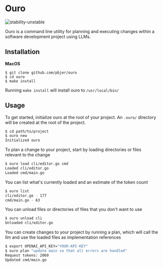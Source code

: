 # Ouro
![stability-unstable](https://img.shields.io/badge/stability-unstable-red.svg)

Ouro is a command line utility for planning and executing changes within a software development project using LLMs.

## Installation
**MacOS**
```shell
$ git clone github.com/pbjer/ouro
$ cd ouro
$ make install
```
Running `make install` will install ouro to `/usr/local/bin/`

## Usage
To get started, initialize ouro at the root of your project. An `.ouro/` directory will be created at the root of the project.
```bash
$ cd path/to/project
$ ouro new
Initialized ouro
```
To plan a change to your project, start by loading directories or files relevant to the change
```bash
$ ouro load cli/editor.go cmd
Loaded cli/editor.go
Loaded cmd/main.go
```
You can list what's currently loaded and an estimate of the token count
```bash
$ ouro list
cli/editor.go - 177
cmd/main.go - 63
```
You can unload files or directories of files that you don't want to use
```bash
$ ouro unload cli
Unloaded cli/editor.go
```
You can create changes to your project by running a plan, which will call the llm and use the loaded files as implementation references 
```bash
$ export OPENAI_API_KEY="YOUR-API-KEY"
$ ouro plan "update main so that all errors are handled"
Request tokens: 2069
Updated cmd/main.go
```
